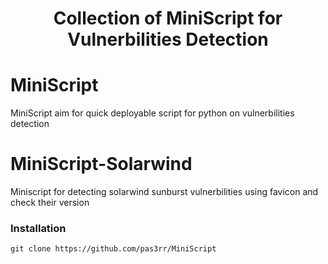 <h1 align="center"> Collection of MiniScript for Vulnerbilities Detection </h1>

# MiniScript
MiniScript aim for quick deployable script for python on vulnerbilities detection 

# MiniScript-Solarwind
Miniscript for detecting solarwind sunburst vulnerbilities using favicon and check their version

### Installation
```
git clone https://github.com/pas3rr/MiniScript
```
